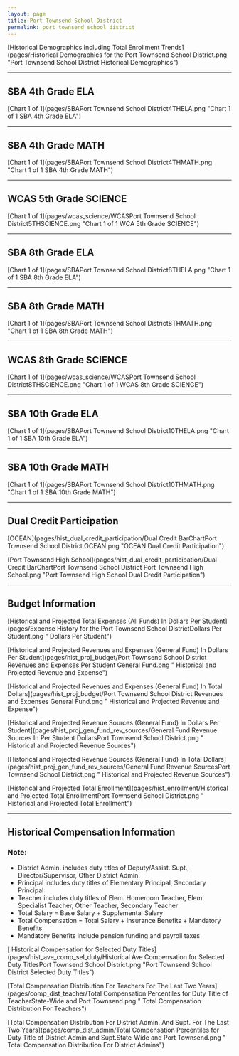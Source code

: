 ```yaml
---
layout: page
title: Port Townsend School District
permalink: port townsend school district
---
```



[Historical Demographics Including Total Enrollment Trends](pages/Historical Demographics for the Port Townsend School District.png "Port Townsend School District Historical Demographics")

___

## SBA 4th Grade ELA

[Chart 1 of 1](pages/SBAPort Townsend School District4THELA.png "Chart 1 of 1 SBA 4th Grade ELA")


___

## SBA 4th Grade MATH

[Chart 1 of 1](pages/SBAPort Townsend School District4THMATH.png "Chart 1 of 1 SBA 4th Grade MATH")


___

## WCAS 5th Grade SCIENCE

[Chart 1 of 1](pages/wcas_science/WCASPort Townsend School District5THSCIENCE.png "Chart 1 of 1 WCA 5th Grade SCIENCE")


___

## SBA 8th Grade ELA

[Chart 1 of 1](pages/SBAPort Townsend School District8THELA.png "Chart 1 of 1 SBA 8th Grade ELA")


___

## SBA 8th Grade MATH

[Chart 1 of 1](pages/SBAPort Townsend School District8THMATH.png "Chart 1 of 1 SBA 8th Grade MATH")


___

## WCAS 8th Grade SCIENCE

[Chart 1 of 1](pages/wcas_science/WCASPort Townsend School District8THSCIENCE.png "Chart 1 of 1 WCAS 8th Grade SCIENCE")


___

## SBA 10th Grade ELA

[Chart 1 of 1](pages/SBAPort Townsend School District10THELA.png "Chart 1 of 1 SBA 10th Grade ELA")


___

## SBA 10th Grade MATH

[Chart 1 of 1](pages/SBAPort Townsend School District10THMATH.png "Chart 1 of 1 SBA 10th Grade MATH")


___

## Dual Credit Participation

[OCEAN](pages/hist_dual_credit_participation/Dual Credit BarChartPort Townsend School District OCEAN.png "OCEAN Dual Credit Participation")

[Port Townsend High School](pages/hist_dual_credit_participation/Dual Credit BarChartPort Townsend School District Port Townsend High School.png "Port Townsend High School Dual Credit Participation")


___

## Budget Information

[Historical and Projected Total Expenses (All Funds) In Dollars Per Student](pages/Expense History for the Port Townsend School DistrictDollars Per Student.png " Dollars Per Student")

[Historical and Projected Revenues and Expenses (General Fund) In Dollars Per Student](pages/hist_proj_budget/Port Townsend School District Revenues and Expenses Per Student General Fund.png " Historical and Projected Revenue and Expense")

[Historical and Projected Revenues and Expenses (General Fund) In Total Dollars](pages/hist_proj_budget/Port Townsend School District Revenues and Expenses General Fund.png " Historical and Projected Revenue and Expense")

[Historical and Projected Revenue Sources (General Fund) In Dollars Per Student](pages/hist_proj_gen_fund_rev_sources/General Fund Revenue Sources In Per Student DollarsPort Townsend School District.png " Historical and Projected Revenue Sources")

[Historical and Projected Revenue Sources (General Fund) In Total Dollars](pages/hist_proj_gen_fund_rev_sources/General Fund Revenue SourcesPort Townsend School District.png " Historical and Projected Revenue Sources")

[Historical and Projected Total Enrollment](pages/hist_enrollment/Historical and Projected Total EnrollmentPort Townsend School District.png " Historical and Projected Total Enrollment")


___

## Historical Compensation Information
### Note:
- District Admin. includes duty titles of Deputy/Assist. Supt., Director/Supervisor, Other District Admin.
- Principal includes duty titles of Elementary Principal, Secondary Principal
- Teacher includes duty titles of Elem. Homeroom Teacher, Elem. Specialist Teacher, Other Teacher, Secondary Teacher
- Total Salary = Base Salary + Supplemental Salary
- Total Compensation = Total Salary + Insurance Benefits + Mandatory Benefits
- Mandatory Benefits include pension funding and payroll taxes

[ Historical Compensation for Selected Duty Titles](pages/hist_ave_comp_sel_duty/Historical Ave Compensation for Selected Duty TitlesPort Townsend School District.png "Port Townsend School District Selected Duty Titles")

[Total Compensation Distribution For Teachers For The Last Two Years](pages/comp_dist_teacher/Total Compensation Percentiles for Duty Title of TeacherState-Wide and Port Townsend.png " Total Compensation Distribution For Teachers")

[Total Compensation Distribution For District Admin. And Supt. For The Last Two Years](pages/comp_dist_admin/Total Compensation Percentiles for Duty Title of District Admin and Supt.State-Wide and Port Townsend.png " Total Compensation Distribution For District Admins")

